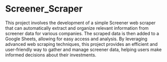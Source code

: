 # Screener_Scraper
This project involves the development of a simple Screener web scraper that can automatically extract and organize relevant information from screener data for various companies. The scraped data is then added to a Google Sheets, allowing for easy access and analysis. By leveraging advanced web scraping techniques, this project provides an efficient and user-friendly way to gather and manage screener data, helping users make informed decisions about their investments.
